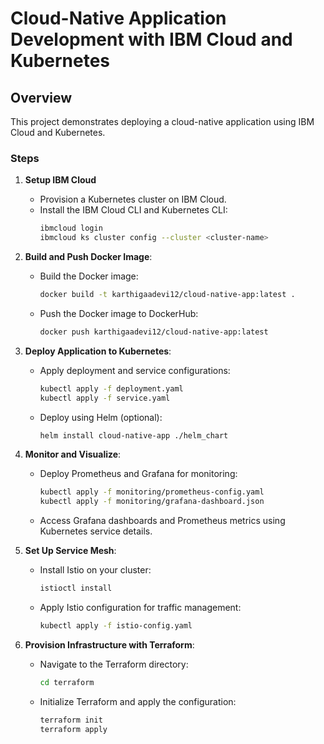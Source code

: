 # Cloud-Native Application Development with IBM Cloud and Kubernetes

## Overview
This project demonstrates deploying a cloud-native application using IBM Cloud and Kubernetes.

### Steps

1. **Setup IBM Cloud**
   - Provision a Kubernetes cluster on IBM Cloud.
   - Install the IBM Cloud CLI and Kubernetes CLI:
     ```bash
     ibmcloud login
     ibmcloud ks cluster config --cluster <cluster-name>
     ```

2. **Build and Push Docker Image**:
   - Build the Docker image:
     ```bash
     docker build -t karthigaadevi12/cloud-native-app:latest .
     ```
   - Push the Docker image to DockerHub:
     ```bash
     docker push karthigaadevi12/cloud-native-app:latest
     ```

3. **Deploy Application to Kubernetes**:
   - Apply deployment and service configurations:
     ```bash
     kubectl apply -f deployment.yaml
     kubectl apply -f service.yaml
     ```
   - Deploy using Helm (optional):
     ```bash
     helm install cloud-native-app ./helm_chart
     ```

4. **Monitor and Visualize**:
   - Deploy Prometheus and Grafana for monitoring:
     ```bash
     kubectl apply -f monitoring/prometheus-config.yaml
     kubectl apply -f monitoring/grafana-dashboard.json
     ```
   - Access Grafana dashboards and Prometheus metrics using Kubernetes service details.

5. **Set Up Service Mesh**:
   - Install Istio on your cluster:
     ```bash
     istioctl install
     ```
   - Apply Istio configuration for traffic management:
     ```bash
     kubectl apply -f istio-config.yaml
     ```

6. **Provision Infrastructure with Terraform**:
   - Navigate to the Terraform directory:
     ```bash
     cd terraform
     ```
   - Initialize Terraform and apply the configuration:
     ```bash
     terraform init
     terraform apply
     ```